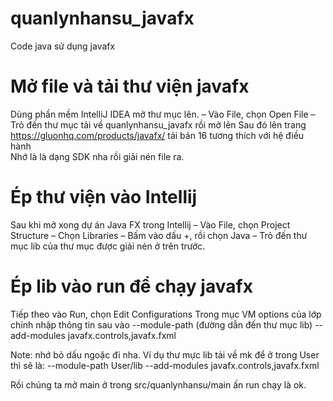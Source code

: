 # quanlynhansu_javafx
Code java sử dụng javafx

# Mở file và tải thư viện javafx
Dùng phần mềm IntelliJ IDEA mở thư mục lên.
– Vào File, chọn Open File
– Trỏ đến thư mục tải về quanlynhansu_javafx rồi mở lên
Sau đó lên trang https://gluonhq.com/products/javafx/ tải bản 16 tương thích với hệ điều hành  
Nhớ là là dạng SDK nha rồi giải nén file ra.

# Ép thư viện vào Intellij
Sau khi mở xong dự án Java FX trong Intellij
– Vào File, chọn Project Structure
– Chọn Libraries
– Bấm vào dấu +, rồi chọn Java
– Trỏ đến thư mục lib của thư mục được giải nén ở trên trước.

# Ép lib vào run để chạy javafx
Tiếp theo vào Run, chọn Edit Configurations
Trong mục VM options của lớp chính nhập thông tin sau vào
--module-path (đường dẫn đến thư mục lib) --add-modules javafx.controls,javafx.fxml

Note: nhớ bỏ dấu ngoặc đi nha.
Ví dụ thư mực lib tải về mk để ở trong User thì sẽ là:
--module-path User/lib --add-modules javafx.controls,javafx.fxml

Rồi chúng ta mở main ở trong src/quanlynhansu/main ấn run chạy là ok.
